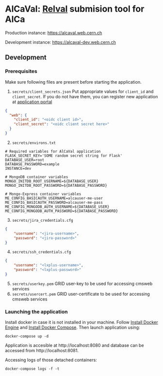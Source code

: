 # AlCaVal: [Relval](https://github.com/cms-PdmV/RelVal) submision tool for AlCa
Production instance: https://alcaval.web.cern.ch

Development instance: https://alcaval-dev.web.cern.ch

## Development
### Prerequisites
Make sure following files are present before starting the application.
1. `secrets/client_secrets.json`
Put appropriate values for `client_id` and `client_secret`. If you do not have them, you can register new application at [application portal](https://application-portal.web.cern.ch/)
```json
{
  "web": {
    "client_id": "<oidc client id>",
    "client_secret": "<oidc client secret here>"
  }
}

```
2. `secrets/environs.txt`
```env
# Required variables for AlCaVal application 
FLASK_SECRET_KEY='SOME random secret string for Flask'
DATABASE_USER=root
DATABASE_PASSWORD=example
INSTANCE=dev

# MongoDB container variables
MONGO_INITDB_ROOT_USERNAME=${DATABASE_USER}
MONGO_INITDB_ROOT_PASSWORD=${DATABASE_PASSWORD}

# Mongo-Express container variables
ME_CONFIG_BASICAUTH_USERNAME=alcauser-me-user
ME_CONFIG_BASICAUTH_PASSWORD=alcauser-me-pass
ME_CONFIG_MONGODB_AUTH_USERNAME=${DATABASE_USER}
ME_CONFIG_MONGODB_AUTH_PASSWORD=${DATABASE_PASSWORD}
```
3. `secrets/jira_credentials.cfg`
```json
{
    "username": "<jira-username>",
    "password": "<jira-password>"
}
```
4. `secrets/ssh_credentials.cfg`
```json
{
    "username": "<lxplus-username>",
    "password": "<lxplus-password>"
}
```
5. `secrets/userkey.pem`
GRID user-key to be used for accessing cmsweb services
6. `secrets/usercert.pem`
GRID user-certificate to be used for accessing cmsweb services

### Launching the application
Install docker in case it is not installed in your machine. Follow [Install Docker Engine](https://docs.docker.com/engine/install/) and [Install Docker Compose](https://docs.docker.com/compose/install/).
Then launch application using:

```docker-compose up -d```

Application is accesible at http://localhost:8080 and database can be accessed from http://localhost:8081.

Accessing logs of those detached containers:

```docker-compose logs -f -t```
